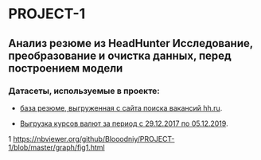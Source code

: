 # PROJECT-1
Анализ резюме из HeadHunter
Исследование, преобразование и очистка данных, перед построением модели
---

### Датасеты, используемые в проекте:

* [база резюме, выгруженная с сайта поиска вакансий hh.ru](https://drive.google.com/file/d/1Kb78mAWYKcYlellTGhIjPI-bCcKbGuTn/view?usp=sharing "dst-3.0_16_1_hh_database.csv").


* [Выгрузка курсов валют за период с 29.12.2017 по 05.12.2019](https://lms-cdn.skillfactory.ru/assets/courseware/v1/15abf80f45a2f3e93c3274101b451c67/asset-v1:SkillFactory+DST-3.0+28FEB2021+type@asset+block/ExchangeRates.zip "ExchangeRates.csv").

1
https://nbviewer.org/github/Blooodniy/PROJECT-1/blob/master/graph/fig1.html

